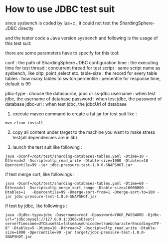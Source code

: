 # How to use JDBC test suit

since sysbench is coded by lua+c , it could not test the ShardingSphere-JDBC directly

and the tester code a Java version sysbench and following is the usage of this test suit:

there are some parameters have to specify for this tool:

conf : the path of ShardingSphere JDBC configuration
time : the executing time for test
thread : concurrent thread for test
script : same script name as sysbench, like oltp_point_select etc.
table-size : the record for every table
tables : how many tables to switch
percentile : percentile for response time, default is 99

jdbc-type : choose the datasource, jdbc or ss-jdbc
username : when test jdbc, the username of database
password : when test jdbc, the password of database
jdbc-url : when test jdbc, the jdbcUrl of database

1. execute maven command to create a fat jar for test suit like :
```shell
mvn clean install
```

2. copy all content under target to the machine you want to make stress test(all dependencies are in lib)

3. launch the test suit like following :

```shell
java -Dconf=/opt/test/sharding-databases-tables.yaml -Dtime=10 -Dthread=2 -Dscript=oltp_read_write -Dtable-size=1000 -Dtables=10 -Dpercentile=99 -jar jdbc-pressure-test-1.0.0-SNAPSHOT.jar 
```

if test merge sort, like followings :
```shell
java -Dconf=/opt/test/sharding-databases-tables.yaml -Dtime=60 -Dthread=1 -Dscript=oltp_merge_sort_range -Dtable-size=10000000 -Dtables=1   -Dpercentile=99 -Dmerge-sort-from=1 -Dmerge-sort-to=100 -jar jdbc-pressure-test-1.0.0-SNAPSHOT.jar

```
if test by jdbc, like followings :
```shell
java -Djdbc-type=jdbc -Dusername=root -Dpassword=YOUR_PASSWORD -Djdbc-url="jdbc:mysql://127.0.0.1:3306/sbtest?serverTimezone=UTC&useSSL=false&useUnicode=true&characterEncoding=UTF-8" -Dtables=5 -Dtime=10 -Dthread=2 -Dscript=oltp_read_write -Dtable-size=1000 -Dpercentile=90 -jar target/jdbc-pressure-test-1.0.0-SNAPSHOT.jar
```
